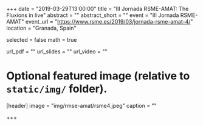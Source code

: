 +++
date = "2019-03-29T13:00:00"
title = "III Jornada RSME-AMAT: The Fluxions in live"
abstract = ""
abstract_short = ""
event = "III Jornada RSME-AMAT"
event_url = "https://www.rsme.es/2019/03/jornada-rsme-amat-4/"
location = "Granada, Spain"

selected = false
math = true

url_pdf = ""
url_slides = ""
url_video = ""

# Optional featured image (relative to `static/img/` folder).
[header]
image = "img/rmse-amat/rsme4.jpeg"
caption = ""

+++


